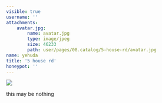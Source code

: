 ```yaml
---
visible: true
username: ''
attachments:
    avatar.jpg:
        name: avatar.jpg
        type: image/jpeg
        size: 46233
        path: user/pages/08.catalog/5-house-rd/avatar.jpg
name: yehuda
title: '5 house rd'
honeypot: ''
---
```

![](.)


this may be nothing